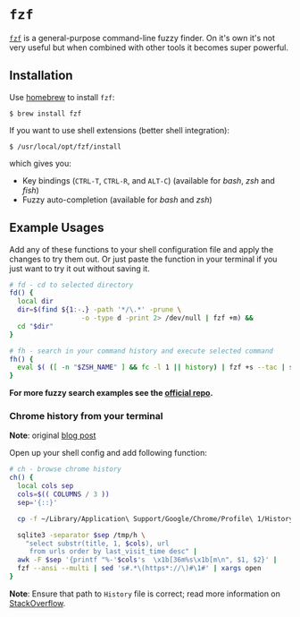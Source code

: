 # `fzf`

[`fzf`](https://github.com/junegunn/fzf) is a general-purpose command-line
fuzzy finder. On it's own it's not very useful but when combined with other
tools it becomes super powerful.

## Installation

Use [homebrew](http://sourabhbajaj.com/mac-setup/Homebrew/README.html) to
install `fzf`:

    $ brew install fzf

If you want to use shell extensions (better shell integration):

    $ /usr/local/opt/fzf/install

which gives you:

 - Key bindings (`CTRL-T`, `CTRL-R`, and `ALT-C`) (available for _bash_, _zsh_
 and _fish_)
 - Fuzzy auto-completion (available for _bash_ and _zsh_)

## Example Usages

Add any of these functions to your shell configuration file and apply the
changes to try them out. Or just paste the function in your terminal if you
just want to try it out without saving it.

```sh
# fd - cd to selected directory
fd() {
  local dir
  dir=$(find ${1:-.} -path '*/\.*' -prune \
                  -o -type d -print 2> /dev/null | fzf +m) &&
  cd "$dir"
}
```

```sh
# fh - search in your command history and execute selected command
fh() {
  eval $( ([ -n "$ZSH_NAME" ] && fc -l 1 || history) | fzf +s --tac | sed 's/ *[0-9]* *//')
}
```

**For more fuzzy search examples see the
[official repo](https://github.com/junegunn/fzf#fuzzy-completion-for-bash-and-zsh).**

### Chrome history from your terminal

**Note**: original [blog post](https://junegunn.kr/2015/04/browsing-chrome-history-with-fzf/)

Open up your shell config and add following function:

```sh
# ch - browse chrome history
ch() {
  local cols sep
  cols=$(( COLUMNS / 3 ))
  sep='{::}'

  cp -f ~/Library/Application\ Support/Google/Chrome/Profile\ 1/History /tmp/h

  sqlite3 -separator $sep /tmp/h \
    "select substr(title, 1, $cols), url
     from urls order by last_visit_time desc" |
  awk -F $sep '{printf "%-'$cols's  \x1b[36m%s\x1b[m\n", $1, $2}' |
  fzf --ansi --multi | sed 's#.*\(https*://\)#\1#' | xargs open
}
```

**Note**: Ensure that path to `History` file is correct; read more information
on [StackOverflow](https://stackoverflow.com/a/16742333/1564365).
